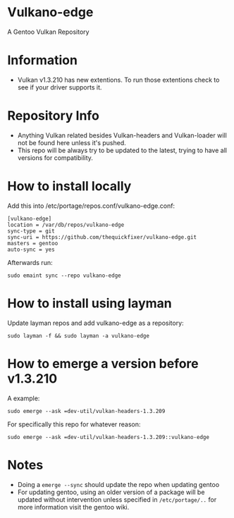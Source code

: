 # Vulkano-edge

A Gentoo Vulkan Repository

# Information

- Vulkan v1.3.210 has new extentions. To run those extentions check to see if your driver supports it.

# Repository Info

- Anything Vulkan related besides Vulkan-headers and Vulkan-loader will not be found here unless it's pushed.
- This repo will be always try to be updated to the latest, trying to have all versions for compatibility.

# How to install locally

Add this into /etc/portage/repos.conf/vulkano-edge.conf:

```
[vulkano-edge]
location = /var/db/repos/vulkano-edge
sync-type = git
sync-uri = https://github.com/thequickfixer/vulkano-edge.git
masters = gentoo
auto-sync = yes
```
Afterwards run:

```
sudo emaint sync --repo vulkano-edge
```
# How to install using layman

Update layman repos and add vulkano-edge as a repository:

```
sudo layman -f && sudo layman -a vulkano-edge
```
# How to emerge a version before v1.3.210

A example:

```
sudo emerge --ask =dev-util/vulkan-headers-1.3.209
```

For specifically this repo for whatever reason:

```
sudo emerge --ask =dev-util/vulkan-headers-1.3.209::vulkano-edge
```

# Notes

- Doing a ```emerge --sync``` should update the repo when updating gentoo
- For updating gentoo, using an older version of a package will be updated without intervention unless specified in ```/etc/portage/..``` for more information visit the gentoo wiki.
